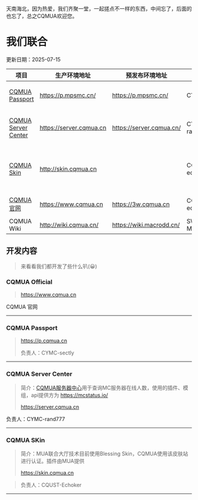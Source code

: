 天南海北，因为热爱，我们齐聚一堂，一起搓点不一样的东西，中间忘了，后面的也忘了，总之CQMUA欢迎您。

# 我们联合

更新日期：2025-07-15


| 项目                                            | 生产环境地址                 | 预发布环境地址               | 负责人            | 备注                                                         |
| ------------------------------------------------------------ | ---------------------------- | ---------------------------- | ----------------- | ------------------------------------------------------------ |
| [CQMUA Passport](https://github.com/CQMUA#cqmua-passport)    | https://p.mpsmc.cn/        | https://p.mpsmc.cn/          | CYMC-sectly       | 原创，react+kotlin，计划挂载在重医服务器                     |
| [CQMUA Server Center](https://github.com/CQMUA#cqmua-server-center) | https://server.cqmua.cn     | https://server.cqmua.cn/     | CYMC-rand777      | 原创，Vue3+Vite+Element Plus，管它什么MIT协议，随便用        |
| [CQMUA Skin](https://github.com/CQMUA#cqmua-skin)            | http://skin.cqmua.cn |  | CQUST-echoker      | Forked from [blessing skin](https://github.com/bs-community) with MIT license ,modified plugins are powered by [MUA](https://www.mualliance.cn/) |
| [CQMUA 官网](https://github.com/CQMUA#cqmua%E5%AE%98%E7%BD%91) | https://www.cqmua.cn       | https://3w.cqmua.cn                      | CQUST-echoker | Forked from [Plume Theme](https://theme-plume.vuejs.press/) with MIT license|
| CQMUA Wiki|http://wiki.cqmua.cn/|https://wiki.macrodd.cn/|SWUMC-Macrodd2022|CQMUA 维基百科|
## 开发内容

> 来看看我们都开发了些什么叭(😀)

### CQMUA Official

> https://www.cqmua.cn

CQMUA 官网

---

### CQMUA Passport

> https://p.cqmua.cn
>
> 负责人：CYMC-sectly

---

### CQMUA Server Center

> 简介：[CQMUA服务器中心](https://github.com/CQMUA/CQMUA-MC-ServerCenter)用于查询MC服务器在线人数，使用的插件、模组，api提供方为 https://mcstatus.io/
>
> https://server.cqmua.cn

负责人：CYMC-rand777

---

### CQMUA SKin

> 简介：MUA联合大厅技术目前使用Blessing Skin，CQMUA使用该皮肤站进行认证。插件由MUA提供
>
> https://skin.cqmua.cn

> 负责人：CQUST-Echoker

---


> 
